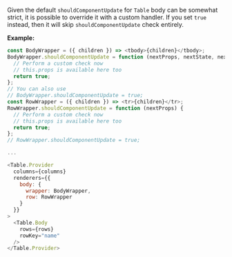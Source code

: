 Given the default `shouldComponentUpdate` for `Table` body can be somewhat strict, it is possible to override it with a custom handler. If you set `true` instead, then it will skip `shouldComponentUpdate` check entirely.

**Example:**

```javascript
const BodyWrapper = ({ children }) => <tbody>{children}</tbody>;
BodyWrapper.shouldComponentUpdate = function (nextProps, nextState, nextContext) {
  // Perform a custom check now
  // this.props is available here too
  return true;
};
// You can also use
// BodyWrapper.shouldComponentUpdate = true;
const RowWrapper = ({ children }) => <tr>{children}</tr>;
RowWrapper.shouldComponentUpdate = function (nextProps) {
  // Perform a custom check now
  // this.props is available here too
  return true;
};
// RowWrapper.shouldComponentUpdate = true;

...

<Table.Provider
  columns={columns}
  renderers={{
    body: {
      wrapper: BodyWrapper,
      row: RowWrapper
    }
  }}
>
  <Table.Body
    rows={rows}
    rowKey="name"
  />
</Table.Provider>
```
